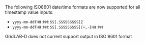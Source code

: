 The following ISO8601 date/time formats are now supported for all timestamp value inputs:

* `yyyy-mm-ddTHH:MM:SS[.SSSSSSSSS]Z` 
* `yyyy-mm-ddTHH:MM:SS[.SSSSSSSSS]{+,-}HH:MM`

GridLAB-D does not current support output in ISO 8601 format
